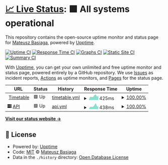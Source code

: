 # [📈 Live Status](https://Me-Phew.github.io/timetable-uptime): <!--live status--> **🟩 All systems operational**

This repository contains the open-source uptime monitor and status page for [Mateusz Basiaga](https://Me-Phew.github.io/timetable-uptime), powered by [Upptime](https://github.com/upptime/upptime).

[![Uptime CI](https://github.com/Me-Phew/timetable-uptime/workflows/Uptime%20CI/badge.svg)](https://github.com/Me-Phew/timetable-uptime/actions?query=workflow%3A%22Uptime+CI%22)
[![Response Time CI](https://github.com/Me-Phew/timetable-uptime/workflows/Response%20Time%20CI/badge.svg)](https://github.com/Me-Phew/timetable-uptime/actions?query=workflow%3A%22Response+Time+CI%22)
[![Graphs CI](https://github.com/Me-Phew/timetable-uptime/workflows/Graphs%20CI/badge.svg)](https://github.com/Me-Phew/timetable-uptime/actions?query=workflow%3A%22Graphs+CI%22)
[![Static Site CI](https://github.com/Me-Phew/timetable-uptime/workflows/Static%20Site%20CI/badge.svg)](https://github.com/Me-Phew/timetable-uptime/actions?query=workflow%3A%22Static+Site+CI%22)
[![Summary CI](https://github.com/Me-Phew/timetable-uptime/workflows/Summary%20CI/badge.svg)](https://github.com/Me-Phew/timetable-uptime/actions?query=workflow%3A%22Summary+CI%22)

With [Upptime](https://upptime.js.org), you can get your own unlimited and free uptime monitor and status page, powered entirely by a GitHub repository. We use [Issues](https://github.com/Me-Phew/timetable-uptime/issues) as incident reports, [Actions](https://github.com/Me-Phew/timetable-uptime/actions) as uptime monitors, and [Pages](https://Me-Phew.github.io/timetable-uptime) for the status page.

<!--start: status pages-->
<!-- This summary is generated by Upptime (https://github.com/upptime/upptime) -->
<!-- Do not edit this manually, your changes will be overwritten -->
<!-- prettier-ignore -->
| URL | Status | History | Response Time | Uptime |
| --- | ------ | ------- | ------------- | ------ |
| <img alt="" src="https://icons.duckduckgo.com/ip3/timetable.mateuszbasiaga.pl.ico" height="13"> [Timetable](https://timetable.mateuszbasiaga.pl/) | 🟩 Up | [timetable.yml](https://github.com/Me-Phew/timetable-uptime/commits/HEAD/history/timetable.yml) | <details><summary><img alt="Response time graph" src="./graphs/timetable/response-time-week.png" height="20"> 425ms</summary><br><a href="https://Me-Phew.github.io/timetable-uptime/history/timetable"><img alt="Response time 433" src="https://img.shields.io/endpoint?url=https%3A%2F%2Fraw.githubusercontent.com%2FMe-Phew%2Ftimetable-uptime%2FHEAD%2Fapi%2Ftimetable%2Fresponse-time.json"></a><br><a href="https://Me-Phew.github.io/timetable-uptime/history/timetable"><img alt="24-hour response time 331" src="https://img.shields.io/endpoint?url=https%3A%2F%2Fraw.githubusercontent.com%2FMe-Phew%2Ftimetable-uptime%2FHEAD%2Fapi%2Ftimetable%2Fresponse-time-day.json"></a><br><a href="https://Me-Phew.github.io/timetable-uptime/history/timetable"><img alt="7-day response time 425" src="https://img.shields.io/endpoint?url=https%3A%2F%2Fraw.githubusercontent.com%2FMe-Phew%2Ftimetable-uptime%2FHEAD%2Fapi%2Ftimetable%2Fresponse-time-week.json"></a><br><a href="https://Me-Phew.github.io/timetable-uptime/history/timetable"><img alt="30-day response time 436" src="https://img.shields.io/endpoint?url=https%3A%2F%2Fraw.githubusercontent.com%2FMe-Phew%2Ftimetable-uptime%2FHEAD%2Fapi%2Ftimetable%2Fresponse-time-month.json"></a><br><a href="https://Me-Phew.github.io/timetable-uptime/history/timetable"><img alt="1-year response time 426" src="https://img.shields.io/endpoint?url=https%3A%2F%2Fraw.githubusercontent.com%2FMe-Phew%2Ftimetable-uptime%2FHEAD%2Fapi%2Ftimetable%2Fresponse-time-year.json"></a></details> | <details><summary><a href="https://Me-Phew.github.io/timetable-uptime/history/timetable">100.00%</a></summary><a href="https://Me-Phew.github.io/timetable-uptime/history/timetable"><img alt="All-time uptime 98.53%" src="https://img.shields.io/endpoint?url=https%3A%2F%2Fraw.githubusercontent.com%2FMe-Phew%2Ftimetable-uptime%2FHEAD%2Fapi%2Ftimetable%2Fuptime.json"></a><br><a href="https://Me-Phew.github.io/timetable-uptime/history/timetable"><img alt="24-hour uptime 100.00%" src="https://img.shields.io/endpoint?url=https%3A%2F%2Fraw.githubusercontent.com%2FMe-Phew%2Ftimetable-uptime%2FHEAD%2Fapi%2Ftimetable%2Fuptime-day.json"></a><br><a href="https://Me-Phew.github.io/timetable-uptime/history/timetable"><img alt="7-day uptime 100.00%" src="https://img.shields.io/endpoint?url=https%3A%2F%2Fraw.githubusercontent.com%2FMe-Phew%2Ftimetable-uptime%2FHEAD%2Fapi%2Ftimetable%2Fuptime-week.json"></a><br><a href="https://Me-Phew.github.io/timetable-uptime/history/timetable"><img alt="30-day uptime 100.00%" src="https://img.shields.io/endpoint?url=https%3A%2F%2Fraw.githubusercontent.com%2FMe-Phew%2Ftimetable-uptime%2FHEAD%2Fapi%2Ftimetable%2Fuptime-month.json"></a><br><a href="https://Me-Phew.github.io/timetable-uptime/history/timetable"><img alt="1-year uptime 98.89%" src="https://img.shields.io/endpoint?url=https%3A%2F%2Fraw.githubusercontent.com%2FMe-Phew%2Ftimetable-uptime%2FHEAD%2Fapi%2Ftimetable%2Fuptime-year.json"></a></details>
| <img alt="" src="https://raw.githubusercontent.com/Me-Phew/timetable-uptime/master/assets/server.svg" height="13"> [API](https://api.timetable.mateuszbasiaga.pl/docs) | 🟩 Up | [api.yml](https://github.com/Me-Phew/timetable-uptime/commits/HEAD/history/api.yml) | <details><summary><img alt="Response time graph" src="./graphs/api/response-time-week.png" height="20"> 438ms</summary><br><a href="https://Me-Phew.github.io/timetable-uptime/history/api"><img alt="Response time 433" src="https://img.shields.io/endpoint?url=https%3A%2F%2Fraw.githubusercontent.com%2FMe-Phew%2Ftimetable-uptime%2FHEAD%2Fapi%2Fapi%2Fresponse-time.json"></a><br><a href="https://Me-Phew.github.io/timetable-uptime/history/api"><img alt="24-hour response time 329" src="https://img.shields.io/endpoint?url=https%3A%2F%2Fraw.githubusercontent.com%2FMe-Phew%2Ftimetable-uptime%2FHEAD%2Fapi%2Fapi%2Fresponse-time-day.json"></a><br><a href="https://Me-Phew.github.io/timetable-uptime/history/api"><img alt="7-day response time 438" src="https://img.shields.io/endpoint?url=https%3A%2F%2Fraw.githubusercontent.com%2FMe-Phew%2Ftimetable-uptime%2FHEAD%2Fapi%2Fapi%2Fresponse-time-week.json"></a><br><a href="https://Me-Phew.github.io/timetable-uptime/history/api"><img alt="30-day response time 447" src="https://img.shields.io/endpoint?url=https%3A%2F%2Fraw.githubusercontent.com%2FMe-Phew%2Ftimetable-uptime%2FHEAD%2Fapi%2Fapi%2Fresponse-time-month.json"></a><br><a href="https://Me-Phew.github.io/timetable-uptime/history/api"><img alt="1-year response time 435" src="https://img.shields.io/endpoint?url=https%3A%2F%2Fraw.githubusercontent.com%2FMe-Phew%2Ftimetable-uptime%2FHEAD%2Fapi%2Fapi%2Fresponse-time-year.json"></a></details> | <details><summary><a href="https://Me-Phew.github.io/timetable-uptime/history/api">100.00%</a></summary><a href="https://Me-Phew.github.io/timetable-uptime/history/api"><img alt="All-time uptime 98.50%" src="https://img.shields.io/endpoint?url=https%3A%2F%2Fraw.githubusercontent.com%2FMe-Phew%2Ftimetable-uptime%2FHEAD%2Fapi%2Fapi%2Fuptime.json"></a><br><a href="https://Me-Phew.github.io/timetable-uptime/history/api"><img alt="24-hour uptime 100.00%" src="https://img.shields.io/endpoint?url=https%3A%2F%2Fraw.githubusercontent.com%2FMe-Phew%2Ftimetable-uptime%2FHEAD%2Fapi%2Fapi%2Fuptime-day.json"></a><br><a href="https://Me-Phew.github.io/timetable-uptime/history/api"><img alt="7-day uptime 100.00%" src="https://img.shields.io/endpoint?url=https%3A%2F%2Fraw.githubusercontent.com%2FMe-Phew%2Ftimetable-uptime%2FHEAD%2Fapi%2Fapi%2Fuptime-week.json"></a><br><a href="https://Me-Phew.github.io/timetable-uptime/history/api"><img alt="30-day uptime 100.00%" src="https://img.shields.io/endpoint?url=https%3A%2F%2Fraw.githubusercontent.com%2FMe-Phew%2Ftimetable-uptime%2FHEAD%2Fapi%2Fapi%2Fuptime-month.json"></a><br><a href="https://Me-Phew.github.io/timetable-uptime/history/api"><img alt="1-year uptime 98.85%" src="https://img.shields.io/endpoint?url=https%3A%2F%2Fraw.githubusercontent.com%2FMe-Phew%2Ftimetable-uptime%2FHEAD%2Fapi%2Fapi%2Fuptime-year.json"></a></details>

<!--end: status pages-->

[**Visit our status website →**](https://Me-Phew.github.io/timetable-uptime)

## 📄 License

- Powered by: [Upptime](https://github.com/upptime/upptime)
- Code: [MIT](./LICENSE) © [Mateusz Basiaga](https://Me-Phew.github.io/timetable-uptime)
- Data in the `./history` directory: [Open Database License](https://opendatacommons.org/licenses/odbl/1-0/)
